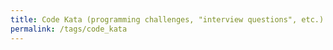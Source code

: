 ```yaml
---
title: Code Kata (programming challenges, "interview questions", etc.)
permalink: /tags/code_kata
---
```

